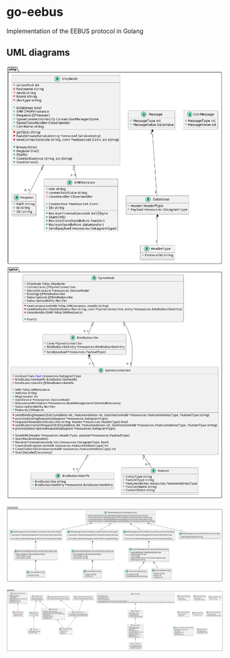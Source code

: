 # go-eebus
Implementation of the EEBUS protocol in Golang

## UML diagrams
<img src="https://github.com/LMF-DHBW/go-eebus/blob/main/assets/ship_uml.png" width="600"> 

<img src="https://github.com/LMF-DHBW/go-eebus/blob/main/assets/spine_uml.png" width="600">





![Resources Uml part1](https://github.com/LMF-DHBW/go-eebus/blob/main/assets/resources_uml_part1.png)

![Resources Uml part2](https://github.com/LMF-DHBW/go-eebus/blob/main/assets/resources_uml_part2.png)
